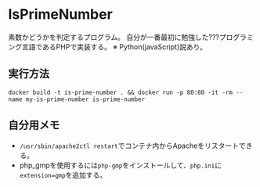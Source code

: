 # IsPrimeNumber

素数かどうかを判定するプログラム。
自分が一番最初に勉強した???プログラミング言語であるPHPで実装する。
※ Python(javaScript)説あり。

## 実行方法

```shell
docker build -t is-prime-number . && docker run -p 80:80 -it -rm --name my-is-prime-number is-prime-number
```

## 自分用メモ

- `/usr/sbin/apache2ctl restart`でコンテナ内からApacheをリスタートできる。
- php_gmpを使用するには`php-gmp`をインストールして、`php.ini`に`extension=gmp`を追加する。

